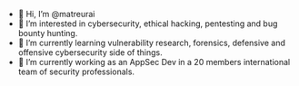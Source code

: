 - 👋 Hi, I’m @matreurai
- 👀 I’m interested in cybersecurity, ethical hacking, pentesting and bug bounty hunting.
- 🌱 I’m currently learning vulnerability research, forensics, defensive and offensive cybersecurity side of things.
- 💞️ I’m currently working as an AppSec Dev in a 20 members international team of security professionals.


<!---
matreurai/matreurai is a ✨ special ✨ repository because its `README.md` (this file) appears on your GitHub profile.
You can click the Preview link to take a look at your changes.
--->
